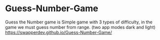# Guess-Number-Game
Guess the Number game is Simple game with 3 types of difficulty, in the game we must guess number from range. (two app modes dark and light)
https://swapperdev.github.io/Guess-Number-Game/
